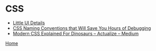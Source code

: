 # CSS
- [Little UI Details](https://twitter.com/i/moments/880688233641848832)
- [CSS Naming Conventions that Will Save You Hours of Debugging](https://medium.freecodecamp.org/css-naming-conventions-that-will-save-you-hours-of-debugging-35cea737d849)
- [Modern CSS Explained For Dinosaurs – Actualize – Medium](https://medium.com/actualize-network/modern-css-explained-for-dinosaurs-5226febe3525)


[Home](README.md)